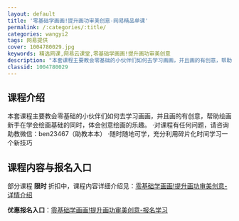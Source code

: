 ```yaml
---
layout: default
title: '零基础学画画!提升画功审美创意-网易精品单课'
permalink: /:categories/:title/
categories: wangyi2
tags: 网易提供
cover: 1004780029.jpg
keywords: 精选网课,网易云课堂,零基础学画画!提升画功审美创意
description: "本套课程主要教会零基础的小伙伴们如何去学习画画，并且画的有创意，帮助绘画新手在学会绘画基础的同时，体会创意绘画的乐趣。·对课程有任何问题，请咨询助教微信：ben23467（助教本本）·随时随"
classid: 1004780029
---
```


## 课程介绍

本套课程主要教会零基础的小伙伴们如何去学习画画，并且画的有创意，帮助绘画新手在学会绘画基础的同时，体会创意绘画的乐趣。
·对课程有任何问题，请咨询助教微信：ben23467（助教本本）
·随时随地可学，充分利用碎片化时间学习一个新技巧

## 课程内容与报名入口

部分课程 **限时** 折扣中，课程内容详细介绍见：[零基础学画画!提升画功审美创意-详情介绍](https://study.163.com/course/introduction/1004780029.htm?share=1&shareId=1025206652&utm_campaign=share&utm_medium=iphoneShare&utm_source=&utm_u=1025206652)

**优惠报名入口**：[零基础学画画!提升画功审美创意-报名学习](https://study.163.com/course/introduction/1004780029.htm?share=1&shareId=1025206652&utm_campaign=share&utm_medium=iphoneShare&utm_source=&utm_u=1025206652)

